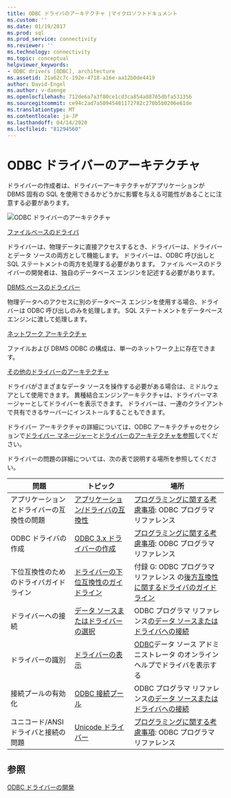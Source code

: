 ```yaml
---
title: ODBC ドライバのアーキテクチャ |マイクロソフトドキュメント
ms.custom: ''
ms.date: 01/19/2017
ms.prod: sql
ms.prod_service: connectivity
ms.reviewer: ''
ms.technology: connectivity
ms.topic: conceptual
helpviewer_keywords:
- ODBC drivers [ODBC], architecture
ms.assetid: 21a62c7c-192e-4718-a16e-aa12b0de4419
author: David-Engel
ms.author: v-daenge
ms.openlocfilehash: 712de6a7a3f80ce1cd3ca854a88765dbfa531356
ms.sourcegitcommit: ce94c2ad7a50945481172782c270b5b0206e61de
ms.translationtype: MT
ms.contentlocale: ja-JP
ms.lasthandoff: 04/14/2020
ms.locfileid: "81294560"
---
```

# <a name="odbc-driver-architecture"></a>ODBC ドライバーのアーキテクチャ
ドライバーの作成者は、ドライバーアーキテクチャがアプリケーションが DBMS 固有の SQL を使用できるかどうかに影響を与える可能性があることに注意する必要があります。  
  
 ![ODBC ドライバーのアーキテクチャ](../../../odbc/reference/develop-driver/media/odbcdriverovruarch.gif "ODBCドライバーヴォヴルアーチ")  
  
 [ファイルベースのドライバ](../../../odbc/reference/file-based-drivers.md)  
  
 ドライバーは、物理データに直接アクセスするとき、ドライバーは、ドライバーとデータ ソースの両方として機能します。 ドライバーは、ODBC 呼び出しと SQL ステートメントの両方を処理する必要があります。 ファイル ベースのドライバーの開発者は、独自のデータベース エンジンを記述する必要があります。  
  
 [DBMS ベースのドライバー](../../../odbc/reference/dbms-based-drivers.md)  
  
 物理データへのアクセスに別のデータベース エンジンを使用する場合、ドライバーは ODBC 呼び出しのみを処理します。 SQL ステートメントをデータベース エンジンに渡して処理します。  
  
 [ネットワーク アーキテクチャ](../../../odbc/reference/network-example.md)  
  
 ファイルおよび DBMS ODBC の構成は、単一のネットワーク上に存在できます。  
  
 [その他のドライバーのアーキテクチャ](../../../odbc/reference/other-driver-architectures.md)  
  
 ドライバがさまざまなデータ ソースを操作する必要がある場合は、ミドルウェアとして使用できます。 異種結合エンジンアーキテクチャは、ドライバーマネージャーとしてドライバーを表示できます。 ドライバーは、一連のクライアントで共有できるサーバーにインストールすることもできます。  
  
 ドライバー アーキテクチャの詳細については、ODBC アーキテクチャのセクションで[ドライバー マネージャー](../../../odbc/reference/the-driver-manager.md)と[ドライバー](../../../odbc/reference/driver-architecture.md)[のアーキテクチャを参照](../../../odbc/reference/odbc-architecture.md)してください。  
  
 ドライバーの問題の詳細については、次の表で説明する場所を参照してください。  
  
|問題|トピック|場所|  
|-----------|-----------|--------------|  
|アプリケーションとドライバーの互換性の問題|[アプリケーション/ドライバの互換性](../../../odbc/reference/develop-app/application-and-driver-compatibility.md)|[プログラミングに関する考慮事項](../../../odbc/reference/develop-app/programming-considerations.md): ODBC プログラマ リファレンス|  
|ODBC ドライバの作成|[ODBC 3.x ドライバーの作成](../../../odbc/reference/develop-app/writing-odbc-3-x-drivers.md)|[プログラミングに関する考慮事項](../../../odbc/reference/develop-app/programming-considerations.md): ODBC プログラマ リファレンス|  
|下位互換性のためのドライバガイドライン|[ドライバーの下位互換性のガイドライン](../../../odbc/reference/appendixes/appendix-g-driver-guidelines-for-backward-compatibility.md)|付録 G: ODBC プログラマ リファレンス の[後方互換性に関するドライバのガイドライン](../../../odbc/reference/appendixes/appendix-g-driver-guidelines-for-backward-compatibility.md)|  
|ドライバーへの接続|[データ ソースまたはドライバーの選択](../../../odbc/reference/develop-app/choosing-a-data-source-or-driver.md)|ODBC プログラマ リファレンス[のデータ ソースまたはドライバへの接続](../../../odbc/reference/develop-app/connecting-to-a-data-source-or-driver.md)|  
|ドライバーの識別|[ドライバーの表示](../../../odbc/admin/viewing-drivers.md)|[ODBC](../../../odbc/admin/viewing-drivers.md)データ ソース アドミニストレータ のオンライン ヘルプでドライバを表示する|  
|接続プールの有効化|[ODBC 接続プール](../../../odbc/reference/develop-app/driver-manager-connection-pooling.md)|ODBC プログラマ リファレンス[のデータ ソースまたはドライバへの接続](../../../odbc/reference/develop-app/connecting-to-a-data-source-or-driver.md)|  
|ユニコード/ANSIドライバと接続の問題|[Unicode ドライバー](../../../odbc/reference/develop-app/unicode-drivers.md)|[プログラミングに関する考慮事項](../../../odbc/reference/develop-app/programming-considerations.md): ODBC プログラマ リファレンス|  
  
## <a name="see-also"></a>参照  
 [ODBC ドライバーの開発](../../../odbc/reference/develop-driver/developing-an-odbc-driver.md)
